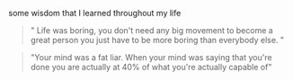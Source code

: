 some wisdom that I learned throughout my life

> " Life was boring, you don't need any big movement to become a great person you just have to be more boring than everybody else. "

> "Your mind was a fat liar. When your mind was saying that you're done you are actually at 40% of what you're actually capable of"
